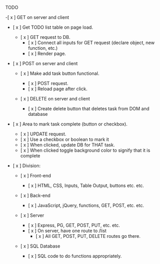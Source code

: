 TODO

-[ x ]  GET on server and client
  - [ x ] Get TODO list table on page load. 
    - [ x ] GET request to DB. 
      - [ x ] Connect all inputs for GET request (declare object, new function, etc.)
      - [ x ] Render page. 

- [ x ] POST on server and client
  - [ x ] Make add task button functional.
    - [ x ] POST request. 
    - [ x ] Reload page after click. 
  
  - [ x ] DELETE on server and client
    - [ x ] Create delete button that deletes task from DOM and database
  
 - [ x ] Area to  mark task complete (button or checkbox).
    - [ x ] UPDATE request.
    - [ x ] Use a checkbox or boolean to mark it
    - [ x ] When clicked, update DB for THAT task.
    - [ x ] When clicked toggle background color to signify that it is complete

- [ x ] Division:
  - [ x ] Front-end
    - [ x ] HTML, CSS, Inputs, Table Output, buttons etc. etc.

  - [ x ] Back-end
    - [ x ] JavaScript, jQuery, functions, GET, POST, etc. etc.

  - [ x ] Server
    - [ x ] Express, PG, GET, POST, PUT, etc. etc. 
    - [ x ] On server, have one route to /list
      - [ x ] All GET, POST, PUT, DELETE routes go there.
      
  - [ x ] SQL Database
    - [ x ] SQL code to do functions appropriately.